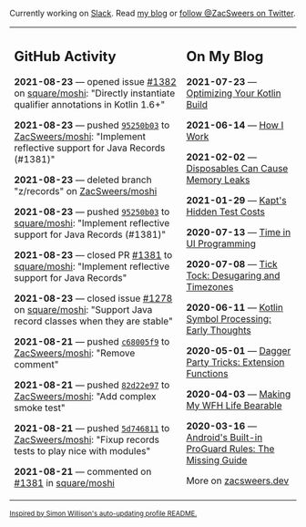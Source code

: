 Currently working on [Slack](https://slack.com/). Read [my blog](https://zacsweers.dev/) or [follow @ZacSweers on Twitter](https://twitter.com/ZacSweers).

<table><tr><td valign="top" width="60%">

## GitHub Activity
<!-- githubActivity starts -->
**2021-08-23** — opened issue [#1382](https://api.github.com/repos/square/moshi/issues/1382) on [square/moshi](https://api.github.com/repos/square/moshi): "Directly instantiate qualifier annotations in Kotlin 1.6+"

**2021-08-23** — pushed [`95250b03`](https://github.com/ZacSweers/moshi/commit/95250b035922af323352917a9b49b0b867c4ae01) to [ZacSweers/moshi](https://api.github.com/repos/ZacSweers/moshi): "Implement reflective support for Java Records (#1381)"

**2021-08-23** — deleted branch "z/records" on [ZacSweers/moshi](https://api.github.com/repos/ZacSweers/moshi)

**2021-08-23** — pushed [`95250b03`](https://github.com/square/moshi/commit/95250b035922af323352917a9b49b0b867c4ae01) to [square/moshi](https://api.github.com/repos/square/moshi): "Implement reflective support for Java Records (#1381)"

**2021-08-23** — closed PR [#1381](https://api.github.com/repos/square/moshi/pulls/1381) to [square/moshi](https://api.github.com/repos/square/moshi): "Implement reflective support for Java Records"

**2021-08-23** — closed issue [#1278](https://api.github.com/repos/square/moshi/issues/1278) on [square/moshi](https://api.github.com/repos/square/moshi): "Support Java record classes when they are stable"

**2021-08-21** — pushed [`c68005f9`](https://github.com/ZacSweers/moshi/commit/c68005f98b6d479028c07542af609aec6122e60c) to [ZacSweers/moshi](https://api.github.com/repos/ZacSweers/moshi): "Remove comment"

**2021-08-21** — pushed [`82d22e97`](https://github.com/ZacSweers/moshi/commit/82d22e97fe0f6ff5bc33161acf4676b817af59d3) to [ZacSweers/moshi](https://api.github.com/repos/ZacSweers/moshi): "Add complex smoke test"

**2021-08-21** — pushed [`5d746811`](https://github.com/ZacSweers/moshi/commit/5d7468110ab4da768829fb18fd38430e1501f5c5) to [ZacSweers/moshi](https://api.github.com/repos/ZacSweers/moshi): "Fixup records tests to play nice with modules"

**2021-08-21** — commented on [#1381](https://github.com/square/moshi/pull/1381#issuecomment-903151749) in [square/moshi](https://api.github.com/repos/square/moshi)
<!-- githubActivity ends -->
</td><td valign="top" width="40%">

## On My Blog
<!-- blog starts -->
**2021-07-23** — [Optimizing Your Kotlin Build](https://www.zacsweers.dev/optimizing-your-kotlin-build/)

**2021-06-14** — [How I Work](https://www.zacsweers.dev/how-i-work/)

**2021-02-02** — [Disposables Can Cause Memory Leaks](https://www.zacsweers.dev/disposables-can-cause-memory-leaks/)

**2021-01-29** — [Kapt's Hidden Test Costs](https://www.zacsweers.dev/kapts-hidden-test-costs/)

**2020-07-13** — [Time in UI Programming](https://www.zacsweers.dev/time-in-ui/)

**2020-07-08** — [Tick Tock: Desugaring and Timezones](https://www.zacsweers.dev/ticktock-desugaring-timezones/)

**2020-06-11** — [Kotlin Symbol Processing: Early Thoughts](https://www.zacsweers.dev/kotlin-symbol-processor-early-thoughts/)

**2020-05-01** — [Dagger Party Tricks: Extension Functions](https://www.zacsweers.dev/dagger-party-tricks-extension-functions/)

**2020-04-03** — [Making My WFH Life Bearable](https://www.zacsweers.dev/making-wfh-life-bearable/)

**2020-03-16** — [Android's Built-in ProGuard Rules: The Missing Guide](https://www.zacsweers.dev/android-proguard-rules/)
<!-- blog ends -->
More on [zacsweers.dev](https://zacsweers.dev/)
</td></tr></table>

<sub><a href="https://simonwillison.net/2020/Jul/10/self-updating-profile-readme/">Inspired by Simon Willison's auto-updating profile README.</a></sub>